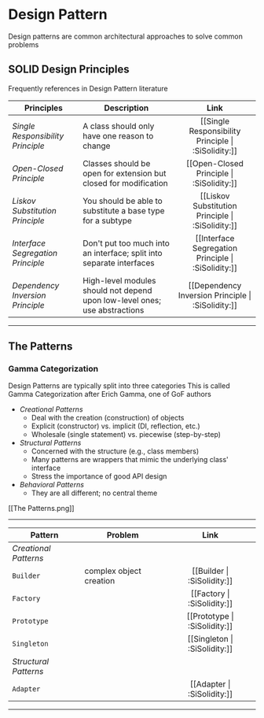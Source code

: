 # Design Pattern

Design patterns are common architectural approaches to solve common problems

## SOLID Design Principles

Frequently references in Design Pattern literature

| Principles                        | Description                                                                |                        Link                         |
| --------------------------------- | -------------------------------------------------------------------------- | :-------------------------------------------------: |
| _Single Responsibility Principle_ | A class should only have one reason to change                              | [[Single Responsibility Principle \| :SiSolidity:]] |
| _Open-Closed Principle_           | Classes should be open for extension but closed for modification           |      [[Open-Closed Principle \| :SiSolidity:]]      |
| _Liskov Substitution Principle_   | You should be able to substitute a base type for a subtype                 |  [[Liskov Substitution Principle \| :SiSolidity:]]  |
| _Interface Segregation Principle_ | Don't put too much into an interface; split into separate interfaces       | [[Interface Segregation Principle \| :SiSolidity:]] |
| _Dependency Inversion Principle_  | High-level modules should not depend upon low-level ones; use abstractions | [[Dependency Inversion Principle \| :SiSolidity:]]  |

---

## The Patterns

### Gamma Categorization

Design Patterns are typically split into three categories
This is called Gamma Categorization after Erich Gamma, one of GoF authors

- _Creational Patterns_
  - Deal with the creation (construction) of objects
  - Explicit (constructor) vs. implicit (DI, reflection, etc.)
  - Wholesale (single statement) vs. piecewise (step-by-step)
- _Structural Patterns_
  - Concerned with the structure (e.g., class members)
  - Many patterns are wrappers that mimic the underlying class' interface
  - Stress the importance of good API design
- _Behavioral Patterns_
  - They are all different; no central theme

[[The Patterns.png]]

---

| Pattern               | Problem                 |             Link              |
| --------------------- | ----------------------- | :---------------------------: |
| _Creational Patterns_ |                         |                               |
| `Builder`             | complex object creation |  [[Builder \| :SiSolidity:]]  |
| `Factory`             |                         |  [[Factory \| :SiSolidity:]]  |
| `Prototype`           |                         | [[Prototype \| :SiSolidity:]] |
| `Singleton`           |                         | [[Singleton \| :SiSolidity:]] |
| _Structural Patterns_ |                         |                               |
| `Adapter`             |                         |  [[Adapter \| :SiSolidity:]]  |

---
